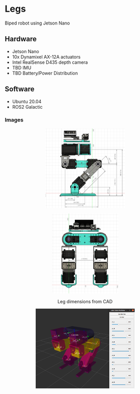 # Legs
Biped robot using Jetson Nano

## Hardware
- Jetson Nano
- 10x Dynamixel AX-12A actuators
- Intel RealSense D435 depth camera
- TBD IMU
- TBD Battery/Power Distribution

## Software
- Ubuntu 20.04
- ROS2 Galactic

### Images

<p align="center">
  <img src="https://github.com/ethan-blomberg/Legs/blob/main/leg_dims_side.png" width = "249" height = "250"/>
</p>
<p align="center">
  <img src="https://github.com/ethan-blomberg/Legs/blob/main/leg_dims_front.png" width = "209" height = "250"/>
</p>
<p align="center">
Leg dimensions from CAD
</p>

<p align="center">
  <img src="https://github.com/ethan-blomberg/Legs/blob/main/rviz_ss.png" width = "311" height = "250"/>
</p>
